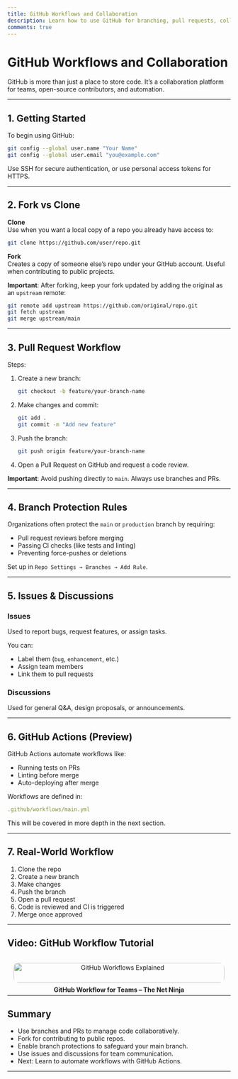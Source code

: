 ```yaml
---
title: GitHub Workflows and Collaboration
description: Learn how to use GitHub for branching, pull requests, collaboration, and automation with practical steps.
comments: true
---
```


# GitHub Workflows and Collaboration

GitHub is more than just a place to store code. It’s a collaboration platform for teams, open-source contributors, and automation.

---

## 1. Getting Started

To begin using GitHub:

```bash
git config --global user.name "Your Name"
git config --global user.email "you@example.com"
```

Use SSH for secure authentication, or use personal access tokens for HTTPS.

---

## 2. Fork vs Clone

**Clone**  
Use when you want a local copy of a repo you already have access to:

```bash
git clone https://github.com/user/repo.git
```

**Fork**  
Creates a copy of someone else’s repo under your GitHub account. Useful when contributing to public projects.

**Important**: After forking, keep your fork updated by adding the original as an `upstream` remote:

```bash
git remote add upstream https://github.com/original/repo.git
git fetch upstream
git merge upstream/main
```

---

## 3. Pull Request Workflow

Steps:

1. Create a new branch:

   ```bash
   git checkout -b feature/your-branch-name
   ```

2. Make changes and commit:

   ```bash
   git add .
   git commit -m "Add new feature"
   ```

3. Push the branch:

   ```bash
   git push origin feature/your-branch-name
   ```

4. Open a Pull Request on GitHub and request a code review.

**Important**: Avoid pushing directly to `main`. Always use branches and PRs.

---

## 4. Branch Protection Rules

Organizations often protect the `main` or `production` branch by requiring:

- Pull request reviews before merging
- Passing CI checks (like tests and linting)
- Preventing force-pushes or deletions

Set up in `Repo Settings → Branches → Add Rule`.

---

## 5. Issues & Discussions

### Issues

Used to report bugs, request features, or assign tasks.

You can:

- Label them (`bug`, `enhancement`, etc.)
- Assign team members
- Link them to pull requests

### Discussions

Used for general Q&A, design proposals, or announcements.

---

## 6. GitHub Actions (Preview)

GitHub Actions automate workflows like:

- Running tests on PRs
- Linting before merge
- Auto-deploying after merge

Workflows are defined in:

```yml
.github/workflows/main.yml
```

This will be covered in more depth in the next section.

---

## 7. Real-World Workflow

1. Clone the repo
2. Create a new branch
3. Make changes
4. Push the branch
5. Open a pull request
6. Code is reviewed and CI is triggered
7. Merge once approved

---

## Video: GitHub Workflow Tutorial

<div style="display: grid; grid-template-columns: repeat(auto-fit, minmax(250px, 1fr)); gap: 1rem;">
  <a href="https://www.youtube.com/watch?v=iv8rSLsi1xo" target="_blank" style="text-align: center; display: block; padding: 1em; border-radius: 10px; text-decoration: none;">
    <img src="https://img.youtube.com/vi/iv8rSLsi1xo/0.jpg" alt="GitHub Workflows Explained" style="width: 100%; border-radius: 10px;" />
    <strong style="display: block; margin-top: 0.5em;">GitHub Workflow for Teams – The Net Ninja</strong>
  </a>
</div>

---

## Summary

- Use branches and PRs to manage code collaboratively.
- Fork for contributing to public repos.
- Enable branch protections to safeguard your main branch.
- Use issues and discussions for team communication.
- Next: Learn to automate workflows with GitHub Actions.

---
